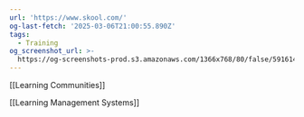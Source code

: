 ```yaml
---
url: 'https://www.skool.com/'
og-last-fetch: '2025-03-06T21:00:55.890Z'
tags:
  - Training
og_screenshot_url: >-
  https://og-screenshots-prod.s3.amazonaws.com/1366x768/80/false/5916148b9afbd26e770c8ff3838ad81a0d97176ab6cba9887cb83e17bc3b7d80.jpeg
---
```


[[Learning Communities]]

[[Learning Management Systems]]

